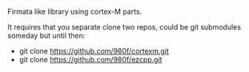 Firmata like library using cortex-M parts.

It requires that you separate clone two repos, could be git submodules someday but until then:

* git clone https://github.com/980f/cortexm.git
* git clone https://github.com/980f/ezcpp.git


